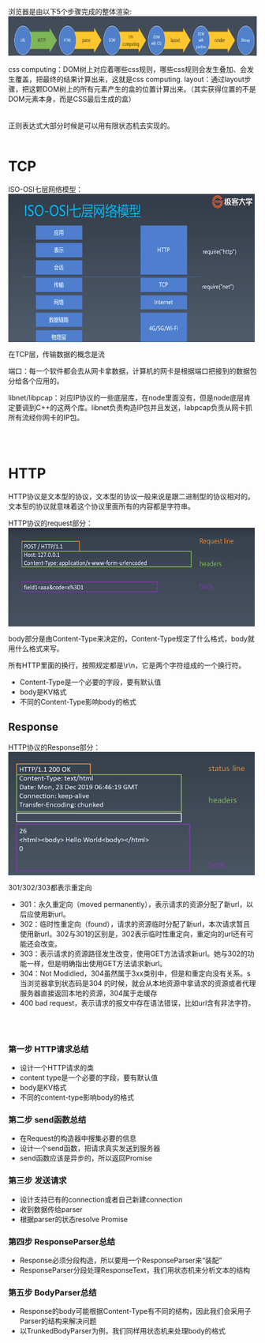 浏览器是由以下5个步骤完成的整体渲染:
 <img src="./image/浏览器渲染的5个步骤.png" width = "900" height = "80" alt="浏览器渲染的5个步骤" align=center />
<br><br>
css computing：DOM树上对应着哪些css规则，哪些css规则会发生叠加、会发生覆盖，把最终的结果计算出来，这就是css computing.
layout：通过layout步骤，把这颗DOM树上的所有元素产生的盒的位置计算出来。（其实获得位置的不是DOM元素本身，而是CSS最后生成的盒）
<br><br><br>
正则表达式大部分时候是可以用有限状态机去实现的。<br><br>

# TCP
ISO-OSI七层网络模型：
 <img src="./image/ISO-OSI七层网络模型.png" width = "500" height = "300" alt="ISO-OSI七层网络模型" align=center />


在TCP层，传输数据的概念是流

端口：每一个软件都会去从网卡拿数据，计算机的网卡是根据端口把接到的数据包分给各个应用的。

libnet/libpcap：对应IP协议的一些底层库，在node里面没有，但是node底层肯定要调到C++的这两个库。libnet负责构造IP包并且发送，labpcap负责从网卡抓所有流经你网卡的IP包。

<br><br>
# HTTP

HTTP协议是文本型的协议，文本型的协议一般来说是跟二进制型的协议相对的。文本型的协议就意味着这个协议里面所有的内容都是字符串。

HTTP协议的request部分：<br>
 <img src="./image/HTTP_request部分格式.png" width = "500" height = "200" alt="HTTP_request部分格式" align=center />
 
 body部分是由Content-Type来决定的，Content-Type规定了什么格式，body就用什么格式来写。

 所有HTTP里面的换行，按照规定都是\\r\\n，它是两个字符组成的一个换行符。

 - Content-Type是一个必要的字段，要有默认值
 - body是KV格式
 - 不同的Content-Type影响body的格式

 ## Response
 HTTP协议的Response部分：<br>
  <img src="./image/http_response格式.png" width = "500" height = "250" alt="http_response格式" align=center />

301/302/303都表示重定向
- 301：永久重定向（moved permanently），表示请求的资源分配了新url，以后应使用新url。
- 302：临时性重定向（found），请求的资源临时分配了新url，本次请求暂且使用新url。302与301的区别是，302表示临时性重定向，重定向的url还有可能还会改变。
- 303：表示请求的资源路径发生改变，使用GET方法请求新url。她与302的功能一样，但是明确指出使用GET方法请求新url。
- 304：Not Modidied，304虽然属于3xx类别中，但是和重定向没有关系。s当浏览器拿到状态码是304 的时候，就会从本地资源中拿请求的资源或者代理服务器直接返回本地的资源，304属于走缓存
- 400 bad request，表示请求的报文中存在语法错误，比如url含有非法字符。

<br><br>
### 第一步 HTTP请求总结
- 设计一个HTTP请求的类
- content type是一个必要的字段，要有默认值
- body是KV格式
- 不同的content-type影响body的格式

### 第二步 send函数总结
- 在Request的构造器中搜集必要的信息
- 设计一个send函数，把请求真实发送到服务器
- send函数应该是异步的，所以返回Promise

### 第三步 发送请求
- 设计支持已有的connection或者自己新建connection
- 收到数据传给parser
- 根据parser的状态resolve Promise

### 第四步 ResponseParser总结
- Response必须分段构造，所以要用一个ResponseParser来“装配”
- ResponseParser分段处理ResponseText，我们用状态机来分析文本的结构

### 第五步 BodyParser总结
- Response的body可能根据Content-Type有不同的结构，因此我们会采用子Parser的结构来解决问题
- 以TrunkedBodyParser为例，我们同样用状态机来处理body的格式
